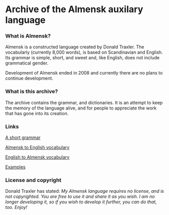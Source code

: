 # Archive of the Almensk auxilary language 

### What is Almensk? 

Almensk is a constructed language created by Donald Traxler. The vocabularly (currently 8,000 words), is based on Scandinavian and English. Its grammar is simple, short, and sweet and, like English, does not include grammatical gender.

Development of Almensk ended in 2008 and currently there are no plans to continue development. 

### What is this archive? 

The archive contains the grammar, and dictionaries. It is an attempt to keep the memory of the language alive, and for people to appreciate the work that has gone into its creation. 

### Links

[A short grammar](/SHORT-ALMENSK-GRAMMAR.txt)

[Almensk to English vocabulary](Alm-Eng.txt)

[English to Almensk vocabulary](Eng-Alm.txt)

[Examples](https://github.com/enfrte/almensk-conlang/tree/master/examples)

### License and copyright

Donald Traxler has stated: *My Almensk language requires no license, and is not copyrighted. You are free to use it and share it as you wish. I am no longer developing it, so if you wish to develop it further, you can do that, too. Enjoy!*
